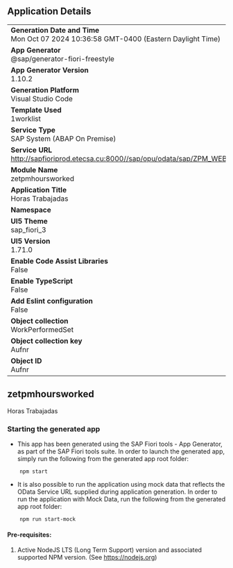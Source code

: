 ## Application Details
|               |
| ------------- |
|**Generation Date and Time**<br>Mon Oct 07 2024 10:36:58 GMT-0400 (Eastern Daylight Time)|
|**App Generator**<br>@sap/generator-fiori-freestyle|
|**App Generator Version**<br>1.10.2|
|**Generation Platform**<br>Visual Studio Code|
|**Template Used**<br>1worklist|
|**Service Type**<br>SAP System (ABAP On Premise)|
|**Service URL**<br>http://sapfioriprod.etecsa.cu:8000//sap/opu/odata/sap/ZPM_WEB_FIORI_SRV
|**Module Name**<br>zetpmhoursworked|
|**Application Title**<br>Horas Trabajadas|
|**Namespace**<br>|
|**UI5 Theme**<br>sap_fiori_3|
|**UI5 Version**<br>1.71.0|
|**Enable Code Assist Libraries**<br>False|
|**Enable TypeScript**<br>False|
|**Add Eslint configuration**<br>False|
|**Object collection**<br>WorkPerformedSet|
|**Object collection key**<br>Aufnr|
|**Object ID**<br>Aufnr|

## zetpmhoursworked

Horas Trabajadas

### Starting the generated app

-   This app has been generated using the SAP Fiori tools - App Generator, as part of the SAP Fiori tools suite.  In order to launch the generated app, simply run the following from the generated app root folder:

```
    npm start
```

- It is also possible to run the application using mock data that reflects the OData Service URL supplied during application generation.  In order to run the application with Mock Data, run the following from the generated app root folder:

```
    npm run start-mock
```

#### Pre-requisites:

1. Active NodeJS LTS (Long Term Support) version and associated supported NPM version.  (See https://nodejs.org)


